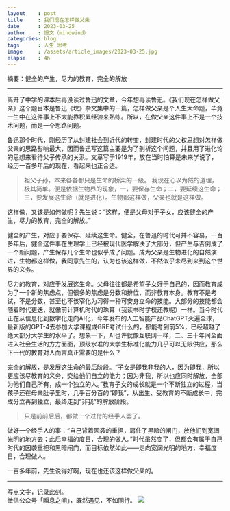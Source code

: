 ```yaml
---
layout    : post
title     : 我们现在怎样做父亲
date      : 2023-03-25
author    : 慢文（mindwind）
categories: blog
tags      : 人生 思考
image     : /assets/article_images/2023-03-25.jpg
elapse    : 4h
---
```


摘要：健全的产生，尽力的教育，完全的解放

---

离开了中学的课本后再没读过鲁迅的文章，今年想再读鲁迅。《我们现在怎样做父亲》这个题目本是鲁迅《坟》杂文集中的一篇，怎样做父亲是个人生大命题，毕竟一生中在这件事上不太能靠积累经验来熟练。所以，在做父亲这件事上不是一个技术问题，而是一个思路问题。

鲁迅那个时代，刚经历了从封建社会到近代的转变，封建时代的父权思想对怎样做父亲的思路影响最大，因而鲁迅写这篇主要是为了剖析这个问题，并且用了进化论的思想来看待父子传承的关系。文章写于1919年，放在当时怕算是未来学说了，经历一百多年后的现在，看起来也正合适。

> 祖父子孙，本来各各都只是生命的桥梁的一级。
> 我现在心以为然的道理，极其简单。便是依据生物界的现象，一，要保存生命；二，要延续这生命；三，要发展这生命（就是进化）。生物都这样做，父亲也就是这样做。

这样做，又该是如何做呢？先生说：“这样，便是父母对于子女，应该健全的产生，尽力的教育，完全的解放。”

健全的产生，对应于要保存、延续这生命。健全，在鲁迅的时代可并不容易，一百多年后，健全这件事在生理学上已经被现代医学解决了大部分，但产生与否倒成了一个新问题，产生保存几个生命也似乎成了问题。成为父亲是生物进化的自然演进，生物都这样做，我同意先生的，认为也该这样做，不然似乎未尽到来到这个世界的义务。

尽力的教育，对应于发展这生命。父母往往都是希望子女好于自己的，因而教育成为了一个新的焦虑点，但很多的焦虑是分数和排位，而非教育本身。教育不是考试，不是分数，甚至也不该窄化为习得一种可安身立命的技能。大部分的技能都会随着时代更迭，就像前计算机时代的珠算（我读书时学校还教呢）一样。当今时代正在从信息化到数字化走向AI化，今年发布的人工智能产品ChatGPT火遍全球，最新版的GPT-4去参加大学课程或GRE考试什么的，都能考到前5%，已经超越了绝大部分大学生的水平了。想象一下，AI也许就像互联网一样，二、三十年间全面进入社会生活的方方面面，顶级水准的大学生标准化能力几乎可以无限供应，那么下一代的教育对人而言真正需要的是什么？

完全的解放，是发展这生命的最后阶段。“子女是即我非我的人，因为即我，所以更应该尽教育的义务，交给他们自立的能力；因为非我，所以也应同时解放，全部为他们自己所有，成一个独立的人。”教育子女的成长就是一个不断独立的过程，当孩子还在母亲肚子里时，几乎百分百的“即我”，从出生、受教育的不断成长中，完成分立再到独立，最终走到“非我”的解放阶段。

> 只是前前后后，都做一个过付的经手人罢了。

做好一个经手人的事：“自己背着因袭的重担，肩住了黑暗的闸门，放他们到宽阔光明的地方去；此后幸福的度日，合理的做人。”时代虽然变了，但都会有属于自己时代的因袭重担和黑暗闸门，而目标依然如此——走向宽阔光明的地方，幸福度日，合理做人。

一百多年前，先生说得好啊，现在也还该这样做父亲的。

---
写点文字，记录此刻。  
微信公众号「瞬息之间」，既然遇见，不如同行。
![](/assets/images/qrcode_wechat_avatar.jpg)
